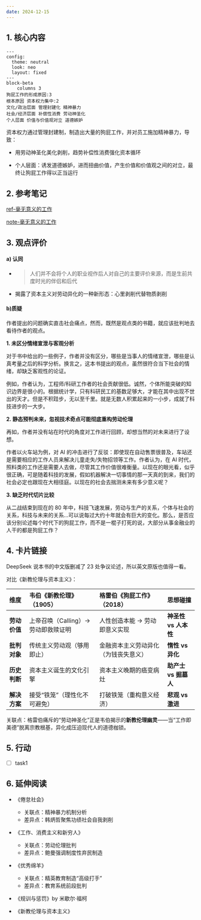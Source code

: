 ```yaml
---
date: 2024-12-15
---
```

## 1. 核心内容

```mermaid
---
config:
  theme: neutral
  look: neo
  layout: fixed
---
block-beta
    columns 3
狗屁工作的形成原因:3
根本原因 资本权力集中:2
文化/政治层面 管理封建化 精神暴力
社会/经济层面 补偿性消费 劳动神圣化
个人层面 价值与价值观对立 道德嫉妒
```

资本权力通过管理封建制，制造出大量的狗屁工作，并对员工施加精神暴力，导致：

- 用劳动神圣化美化剥削，趋势补偿性消费强化资本循环

- 个人层面：诱发道德嫉妒，进而扭曲价值，产生价值和价值观之间的对立，最终让狗屁工作得以正当运行

## 2. 参考笔记

[ref-毫无意义的工作](ref-毫无意义的工作.md)

[note-毫无意义的工作](note-毫无意义的工作.md)

## 3. 观点评价

#### a) 认同

- > 人们并不会将个人的职业视作后人对自己的主要评价来源，而是生前共度时光的伴侣和后代

- 揭露了资本主义对劳动异化的一种新形态：心里剥削代替物质剥削

#### b)质疑

作者提出的问题确实直击社会痛点，然而，既然是观点类的书籍，就应该批判地去看待作者的观点。

**1. 未区分情绪宣泄与客观分析**

对于书中给出的一些例子，作者并没有区分，哪些是当事人的情绪宣泄，哪些是认真考量之后的科学分析。换言之，这本书提出的观点，虽然很符合当下社会的情绪，却缺乏客观性的论证。

例如，作者认为，工程师/科研工作者的社会贡献很低。诚然，个体所能突破的知识边界是很小的。根据统计学，只有科研民工的基数足够大，才能在其中出现不世出的天才。但是不积跬步，无以至千里。就是无数人积累起来的一小步，成就了科技进步的一大步。

**2. 静态预判未来，忽视技术奇点可能彻底重构劳动伦理**

再如，作者并没有站在时代的角度对工作进行回顾，却想当然的对未来进行了设想。

作者以火车站为例，对 AI 的冲击进行了反驳：即使现在自动售票很普及，车站还是需要相应的工作人员来解决儿童走失/失物招领等工作。作者认为，在 AI 时代，照料类的工作还是需要人去做，尽管其工作价值很难衡量。以现在的眼光看，似乎很正确，可是随着科技的发展，假如机器解决一切事情的那一天真的到来，我们的社会必定也跟现在大相径庭。以现在的社会去揣测未来有多少意义呢？

**3. 缺乏时代切片比较**

从二战结束到现在的 80 年中，科技飞速发展，劳动与生产的关系，个体与社会的关系，科技与未来的关系...可以说每过大约十年就会有巨大的变化。那么，是否应该分别论述每个时代下的狗屁工作，而不是一棍子打死的说，大部分从事金融业的人干的都是狗屁工作？

## 4. 卡片链接

DeepSeek 说本书的中文版删减了 23 处争议论述，所以英文原版也值得一看。

对比《新教伦理与资本主义》：

| **维度**   | **韦伯《新教伦理》**（1905）     | **格雷伯《狗屁工作》**（2018） | **思想碰撞**       |
| :------- | :--------------------- | :------------------ | :------------- |
| **劳动价值** | 上帝召唤（Calling）→ 劳动即救赎证明 | 人性创造本能 → 劳动即意义实现    | **神圣性 vs 人本性** |
| **批判对象** | 传统主义劳动观（够用即止）          | 金融资本主义劳动异化（为钱丧失意义）  | **惰性 vs 异化**   |
| **历史判断** | 资本主义诞生的文化引擎            | 资本主义晚期的癌变病灶         | **助产士 vs 掘墓人** |
| **解决方案** | 接受“铁笼”（理性化不可避免）        | 打破铁笼（重构意义经济）        | **悲观 vs 激进**   |

关联点：格雷伯痛斥的“劳动神圣化”正是韦伯揭示的**新教伦理幽灵**——当“工作即美德”脱离宗教根基，异化成压迫现代人的道德枷锁。

## 5. 行动

- [ ] task1

## 6. 延伸阅读

- 《倦怠社会》
  - 关联点：精神暴力机制分析
  - 差异点：韩炳哲聚焦功绩社会自我剥削

- 《工作、消费主义和新穷人》
  - 关联点：劳动伦理批判
  - 差异点：鲍曼强调制度性弃民制造

- 《优秀绵羊》
  - 关联点：精英教育制造“高级打手”
  - 差异点：教育系统前段批判

- 《规训与惩罚》by 米歇尔·福柯

- 《新教伦理与资本主义》

